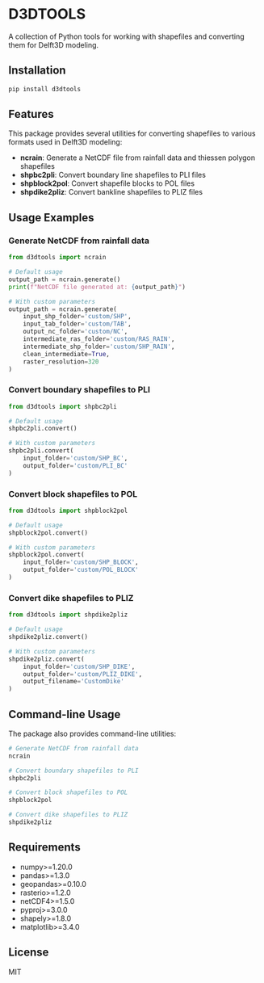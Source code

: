 # D3DTOOLS

A collection of Python tools for working with shapefiles and converting them for Delft3D modeling.

## Installation

```bash
pip install d3dtools
```

## Features

This package provides several utilities for converting shapefiles to various formats used in Delft3D modeling:

- **ncrain**: Generate a NetCDF file from rainfall data and thiessen polygon shapefiles
- **shpbc2pli**: Convert boundary line shapefiles to PLI files
- **shpblock2pol**: Convert shapefile blocks to POL files
- **shpdike2pliz**: Convert bankline shapefiles to PLIZ files

## Usage Examples

### Generate NetCDF from rainfall data

```python
from d3dtools import ncrain

# Default usage
output_path = ncrain.generate()
print(f"NetCDF file generated at: {output_path}")

# With custom parameters
output_path = ncrain.generate(
    input_shp_folder='custom/SHP',
    input_tab_folder='custom/TAB',
    output_nc_folder='custom/NC',
    intermediate_ras_folder='custom/RAS_RAIN',
    intermediate_shp_folder='custom/SHP_RAIN',
    clean_intermediate=True,
    raster_resolution=320
)
```

### Convert boundary shapefiles to PLI

```python
from d3dtools import shpbc2pli

# Default usage
shpbc2pli.convert()

# With custom parameters
shpbc2pli.convert(
    input_folder='custom/SHP_BC',
    output_folder='custom/PLI_BC'
)
```

### Convert block shapefiles to POL

```python
from d3dtools import shpblock2pol

# Default usage
shpblock2pol.convert()

# With custom parameters
shpblock2pol.convert(
    input_folder='custom/SHP_BLOCK',
    output_folder='custom/POL_BLOCK'
)
```

### Convert dike shapefiles to PLIZ

```python
from d3dtools import shpdike2pliz

# Default usage
shpdike2pliz.convert()

# With custom parameters
shpdike2pliz.convert(
    input_folder='custom/SHP_DIKE',
    output_folder='custom/PLIZ_DIKE',
    output_filename='CustomDike'
)
```

## Command-line Usage

The package also provides command-line utilities:

```bash
# Generate NetCDF from rainfall data
ncrain

# Convert boundary shapefiles to PLI
shpbc2pli

# Convert block shapefiles to POL
shpblock2pol

# Convert dike shapefiles to PLIZ
shpdike2pliz
```

## Requirements

- numpy>=1.20.0
- pandas>=1.3.0
- geopandas>=0.10.0
- rasterio>=1.2.0
- netCDF4>=1.5.0
- pyproj>=3.0.0
- shapely>=1.8.0
- matplotlib>=3.4.0

## License

MIT